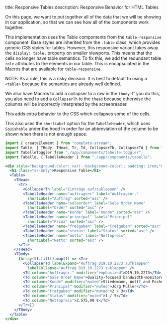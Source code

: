title: Responsive Tables
description: Responsive Behavior for HTML Tables

On this page, we want to put together all of the data that we will be showing in our application,
so that we can see how all of the components work together.

This implementation uses the Table compontents from the `table-responsive` component.
Base styles are inherited from the `.table` class, which provides generic CSS styles for tables.
However, this responsive variant takes away the `display: table;` property on smaller viewports.
This means that the cells no longer have table semantics.
To fix this, we add the redundant table `role` attributes to the elements in our table.
This is encapsulated in the Macros that are available for `table-responsive`.

NOTE: As a rule, this is a risky decision.
It is best to default to using a `<table>` because the semantics are already well defined.

We also have Macros to add a collapser to a row in the `tbody`.
If you do this, you also need to add a `CollapserTh` to the `thead`
because otherwise the columns will be incorrectly interpreted by the screenreader.

This adds extra behavior to the CSS which collapses some of the cells.

This also uses the `shortLabel` option for the `TabelleHeader`,
which uses `Squishable` under the hood in order for an abbreviation of the column to be shown when there is not enough space.

```jsx
import { createElement } from "complate-stream";
import Table, { TBody, THead, Tr, Td, CollapserTh, CollapserTd } from "./app/components/table-responsive";
import TabelleToggler from "./app/components/tabelle-toggler";
import Tabelle, { TabelleHeader } from "./app/components/tabelle";

<div style="background-color: var(--background-color); padding: 1rem;">
  <h1 class="sr-only">Responsive Table</h1>
  <Table>
    <THead>
      <Tr>
        <CollapserTh label="Einträge auf/zuklappen" />
        <TabelleHeader name="auftragsnr" label="Auftragsnr."  
          shortLabel="Auftrag" sorted="asc" />
        <TabelleHeader name="saleorder" label="Sale Order Name"    
          shortLabel="Order" sorted="asc" />
        <TabelleHeader name="kunde" label="Kunde" sorted="asc" />
        <TabelleHeader name="principal" label="Principal"
          shortLabel="Prinz" sorted="asc" />
        <TabelleHeader name="freigaben" label="Freigaben" sorted="asc" />
        <TabelleHeader name="status" label="Status" sorted="asc" />
        <TabelleHeader name="netto" label="Nettopreis"
          shortLabel="Netto" sorted="asc" />
      </Tr>
    </THead>
    <TBody>
      {Array(5).fill().map(() => <Tr>
        <CollapserTd labelExpand="Auftrag D19.10.2273 aufklappen"
          labelCollapse="Auftrag D19.10.2273 zuklappen" />
        <Td column="Auftragnr." modifier="emphasized">D19.10.2273</Td>
        <Td column="Sale Order Name">Quality-focused bandwidth-monitored parallelism</Td>
        <Td column="Kunde" modifier="muted">Stiedemann, Wolff and Pachocha</Td>
        <Td column="Principal" modifier="muted">Jörg Müller</Td>
        <Td column="Freigaben" modifier="muted">2 / 3</Td>
        <Td column="Status" modifier="muted">1 / 5</Td>
        <Td column="Nettopreis">2.575,00 €</Td>
      </Tr>)}
    </TBody>
  </Table>
</div>
```
